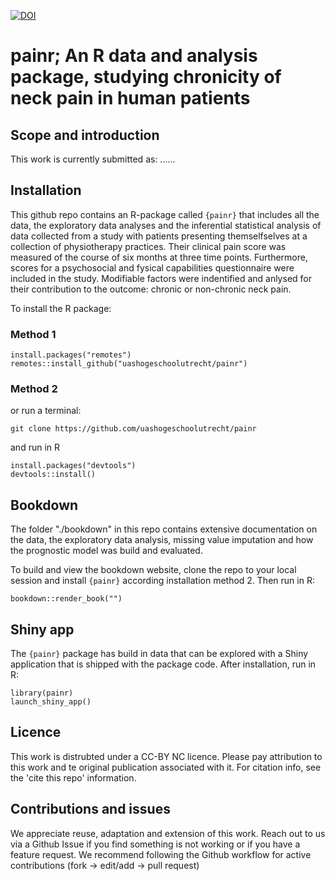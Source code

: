 

[![DOI](https://zenodo.org/badge/855633465.svg)](https://zenodo.org/doi/10.5281/zenodo.13744555)


# painr; An R data and analysis package, studying chronicity of neck pain in human patients

## Scope and introduction



This work is currently submitted as: ......

## Installation
This github repo contains an R-package called `{painr}` that includes all the data, the exploratory data analyses and the inferential statistical analysis of data collected from a study with patients presenting themselfselves at a collection of physiotherapy practices. Their clinical pain score was measured of the course of six months at three time points. Furthermore, scores for a psychosocial and fysical capabilities questionnaire were included in the study. Modifiable factors were indentified and anlysed for their contribution to the outcome: chronic or non-chronic neck pain.

To install the R package:

### Method 1
```
install.packages("remotes")
remotes::install_github("uashogeschoolutrecht/painr")
```

### Method 2
or run a terminal:
```
git clone https://github.com/uashogeschoolutrecht/painr
```

and run in R
```
install.packages("devtools")
devtools::install()
```

## Bookdown
The folder "./bookdown" in this repo contains extensive documentation on the data, the exploratory data analysis, missing value imputation and how the prognostic model was build and evaluated.

To build and view the bookdown website, clone the repo to your local session and  install `{painr}` according installation method 2. Then run in R:

```
bookdown::render_book("")
```

## Shiny app
The `{painr}` package has build in data that can be explored with a Shiny application that is shipped with the package code. After installation, run in R:
```
library(painr)
launch_shiny_app()
```

## Licence
This work is distrubted under a CC-BY NC licence. Please pay attribution to this work and te original publication associated with it. For citation info, see the 'cite this repo' information. 

## Contributions and issues
We appreciate reuse, adaptation and extension of this work. Reach out to us via a Github Issue if you find something is not working or if you have a feature request. We recommend following the Github workflow for active contributions (fork -> edit/add -> pull request)   
